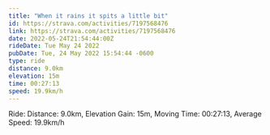 ```yaml
---
title: "When it rains it spits a little bit"
id: https://strava.com/activities/7197568476
link: https://strava.com/activities/7197568476
date: 2022-05-24T21:54:44:00Z
rideDate: Tue May 24 2022
pubDate: Tue, 24 May 2022 15:54:44 -0600
type: ride
distance: 9.0km
elevation: 15m
time: 00:27:13
speed: 19.9km/h
---
```

Ride: Distance: 9.0km, Elevation Gain: 15m, Moving Time: 00:27:13, Average Speed: 19.9km/h